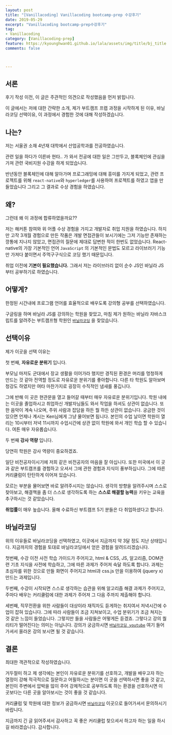 ```yaml
---
layout: post
title: "[Vanillacoding] Vanillacoding bootcamp-prep 수강후기"
date: 2019-05-29
excerpt: "Vanillacoding bootcamp-prep수강후기"
tag:
- Vanillacoding
category: [Vanillacoding-prep]
feature: https://kyounghwan01.github.io/lala/assets/img/title/bj_title.jpg
comments: false



---
```




## 서론

후기 작성 이전, 이 글은 주관적인 의견으로 작성했음을 먼저 밝힙니다.

이 글에서는 저에 대한 간략한 소개, 제가 부트캠프 프렙 과정을 시작하게 된 이유, 바닐라코딩 선택이유, 이 과정에서 경험한 것에 대해 작성하겠습니다.




## 나는?

저는 서울권 소재 4년재 대학에서 산업공학과를 전공하였습니다.

관련 일을 하다가 이른바 현타.. 가 와서 전공에 대한 일은 그만두고, 블록체인에 관심을 가져 관련 국비지원 수강을 하게 되었습니다. 

반년동안 블록체인에 대해 알아가며 프로그래밍에 대해 흥미를 가지게 되었고, 관련 프로젝트를 위해 `react-native`와 `hyperledger`를 사용하여 프로젝트를 하였고 앱을 만들었습니다 그리고 그 결과로 수상 경험을 하였습니다.



## 왜?

그런데 왜 이 과정에 합류하였을까요??

저는 해커톤 참여와 위 어플 수상 경험을 가지고 개발자로 취업 지원을 하였습니다. 하지만 고작 3개월 경험으로 만든 작품은 개발 면접관들이 보시기에는 그저 기능만 존재하는 깡통에 지나지 않았고, 면접관의 질문에 제대로 답변한 적이 한번도 없었습니다. React-native의 가장 기본적인 언어 `JavaScript` 의 기본적인 문법도 모르고 라이브러기 기능만 가져다 붙이면서 주먹구구식으로 코딩 했기 때문입니다. 

취업 이전에 **기본이 필요했습니다.** 그래서 저는 라이브러리 없이 순수 JS인 바닐라 JS부터 공부하기로 하였습니다. 



## 어떻게?

한정된 시간내에 프로그램 언어를 효율적으로 배우도록 강의형 공부를 선택하였습니다.

구글링을 하며 바닐라 JS를 강의하는 학원을 찾았고, 마침 제가 원하는 바닐라 자바스크립트를 알려주는 부트캠프형 학원인 [`바닐라코딩`](https://https://www.vanillacoding.co/ ) 을 찾았습니다. 



## 선택이유

제가 이곳을 선택 이유는

첫 번째, **자유로운 분위기** 입니다. 

부모님 마저도 군대에서 장교 생활을 이어가라 했지만 경직된 환경은 머리를 멍청하게 만드는 것 같아 전역할 정도로 자유로운 분위기를 좋아합니다. 다른 타 학원도 알아보며 청강도 하였지만 여타 마찬가지로 굉장히 수직적인 냄새를 풍깁니다. 

그에 반해 이 곳은 현관문을 열고 들어갈 때부터 매우 자유로운 분위기입니다. 학원 내에는 이곳을 졸업하시고 취업하신 개발자님들도 와서 작업을 하셔도 상관이 없습니다. 또한 음악이 계속 나오며, 주위 사람과 잡담을 하든 뭘 하든 상관이 없습니다. 궁금한 것이 있으면 언제나 계시는 Ken님에게 그냥 물어보면 됩니다. 본인의 수업 날이면 학원이 열리는 10시부터 저녁 11시까지 수업시간에 상관 없이 학원에 와서 개인 학습 할 수 있습니다. 여튼 매우 자유롭습니다.



두 번째 **강사 역량** 입니다.

당연히 학원은 강사 역량이 중요하겠죠. 

일단 비전공자이시기에 저희 같은 비전공자의 마음을 잘 아십니다. 또한 미국에서 이 곳과 같은 부트캠프를 경험하고 오셔서 그에 관한 경험과 지식이 풍부하십니다. 그에 따른 커리큘럼이 탄탄하게 이어져 있습니다.

모르는 부분을 물어보면 바로 알려주시지는 않습니다. 생각의 방향을 알려주시며 스스로 찾아보고, 해결책을 좀 더 스스로 생각하도록 하는 **스스로 해결할 능력**을 키우는 교육을 추구하시는 것 같았습니다. 



**취업률**이 매우 높습니다. 올해 수료하신 부트캠프 5기 분들은 다 취업하셨다고 합니다.



## 바닐라코딩

위의 이유들로 바닐라코딩을 선택하였고, 이곳에서 지금까지 약 3달 정도 지난 상태입니다. 지금까지의 경험을 토대로 바닐라코딩에서 얻은 경험을 알려드리겠습니다.

첫번째, 수강 이전 사전 학습 가이드가 주어지고, html & CSS, JS, 알고리즘, DOM관련 기초 지식을 사전에 학습하고, 그에 따른 과제가 주어져 숙달 하도록 합니다. 과제는 초심자를 위한 것으로 만들 화면이 주어지고 html과 css.js 만을 이용하여 (jquery x) 만드는 과제입니다. 

두번째, 수강이 시작되면 스스로 생각하는 습관을 위해 알고리즘 해결 과제가 주어지고, 주마다 배우는 커리큘럼에 대한 과제가 주어져 그 다음 주까지 제출해야 합니다.

세번째, 직무전환을 위한 사람들이 대상이라 재직자도 듣게하는 취지여서 저녁시간에  수업이 잡혀 있습니다. 그에 따라 사람들이 조금 지쳐보이고, 수업 분위기가 조금 쳐지는 것 같은 느낌이 들었습니다. 그렇지만 들을 사람들은 어떻게든 듣겠죠. 그렇다고 강의 퀄리티가 떨어진다는 의미는 아닙니다. 강의가 궁금하시면 [`바닐라코딩 youtube`](https://www.youtube.com/channel/UCqw3KRd7EBORZPqpxU4XLEA ) 여기 들어가셔서 올라온 강의 보시면 될 것 같습니다.



## 결론

최대한 객관적으로 작성하였습니다. 

거두절미 하고 제 생각에는 본인이 자유로운 분위기를 선호하고, 개발을 배우고자 하는 열정이 강해 적극적으로 질문하고 어필하시는 분이면 이 곳을 선택하시면 좋을 것 같고, 본인이 주변에서 압박을 많이 주어 강제적으로 공부하도록 하는 환경을 선호하시면 이 곳보다는 다른 곳을 알아보시는 것이 좋을 것 같습니다. 

커리큘럼 및 학원에 대한 정보가 궁금하시면 [`바닐라코딩`](https://https://www.vanillacoding.co/ ) 이곳으로 들어가셔서 문의하시기 바랍니다.

지금까지 긴 글 읽어주셔서 감사하고 꼭 좋은 커리큘럽 찾으셔서 하고자 하는 일을 하시길 바라겠습니다. 감사합니다.


